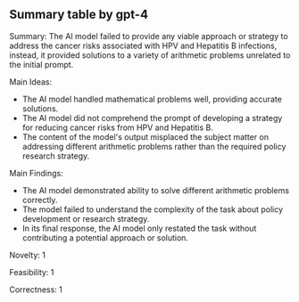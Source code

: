 ## Summary table by gpt-4
Summary: 
The AI model failed to provide any viable approach or strategy to address the cancer risks associated with HPV and Hepatitis B infections, instead, it provided solutions to a variety of arithmetic problems unrelated to the initial prompt.

Main Ideas: 
- The AI model handled mathematical problems well, providing accurate solutions.
- The AI model did not comprehend the prompt of developing a strategy for reducing cancer risks from HPV and Hepatitis B.
- The content of the model's output misplaced the subject matter on addressing different arithmetic problems rather than the required policy research strategy.

Main Findings: 
- The AI model demonstrated ability to solve different arithmetic problems correctly.
- The model failed to understand the complexity of the task about policy development or research strategy.
- In its final response, the AI model only restated the task without contributing a potential approach or solution.

Novelty: 1

Feasibility: 1

Correctness: 1